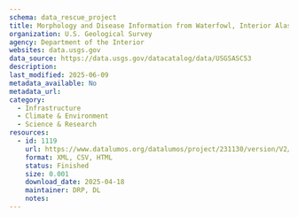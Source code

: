 ```yaml
---
schema: data_rescue_project 
title: Morphology and Disease Information from Waterfowl, Interior Alaska, 2010
organization: U.S. Geological Survey
agency: Department of the Interior
websites: data.usgs.gov
data_source: https://data.usgs.gov/datacatalog/data/USGSASC53
description: 
last_modified: 2025-06-09
metadata_available: No
metadata_url: 
category:
  - Infrastructure 
  - Climate & Environment 
  - Science & Research 
resources:
  - id: 1119
    url: https://www.datalumos.org/datalumos/project/231130/version/V2/view
    format: XML, CSV, HTML
    status: Finished
    size: 0.001
    download_date: 2025-04-18
    maintainer: DRP, DL
    notes: 
---
```

